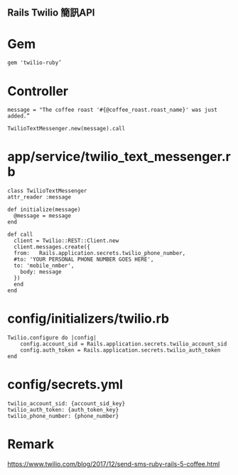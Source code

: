 ## Rails Twilio 簡訊API

# Gem
```
gem 'twilio-ruby’
```

# Controller
```
message = "The coffee roast '#{@coffee_roast.roast_name}' was just added.”

TwilioTextMessenger.new(message).call
```

# app/service/twilio_text_messenger.rb
```
class TwilioTextMessenger
attr_reader :message

def initialize(message)
  @message = message
end

def call
  client = Twilio::REST::Client.new
  client.messages.create({
  from:   Rails.application.secrets.twilio_phone_number,
  #to: 'YOUR PERSONAL PHONE NUMBER GOES HERE',
  to: 'mobile_nmber',
    body: message
  })
  end
end
```

# config/initializers/twilio.rb
```
Twilio.configure do |config|
    config.account_sid = Rails.application.secrets.twilio_account_sid
    config.auth_token = Rails.application.secrets.twilio_auth_token
end
```

# config/secrets.yml 
```
twilio_account_sid: {account_sid_key}
twilio_auth_token: {auth_token_key}
twilio_phone_number: {phone_number} 
```

# Remark
<https://www.twilio.com/blog/2017/12/send-sms-ruby-rails-5-coffee.html>